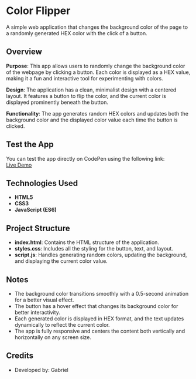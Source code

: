 # Color Flipper
A simple web application that changes the background color of the page to a randomly generated HEX color with the click of a button.

## Overview
**Purpose**: This app allows users to randomly change the background color of the webpage by clicking a button. Each color is displayed as a HEX value, making it a fun and interactive tool for experimenting with colors.

**Design**: The application has a clean, minimalist design with a centered layout. It features a button to flip the color, and the current color is displayed prominently beneath the button.

**Functionality**: The app generates random HEX colors and updates both the background color and the displayed color value each time the button is clicked.

## Test the App
You can test the app directly on CodePen using the following link:  
[Live Demo](https://codepen.io/elpezpr/pen/oNKwzWa)

## Technologies Used
- **HTML5**
- **CSS3**
- **JavaScript (ES6)**

## Project Structure
- **index.html**: Contains the HTML structure of the application.
- **styles.css**: Includes all the styling for the button, text, and layout.
- **script.js**: Handles generating random colors, updating the background, and displaying the current color value.

## Notes
- The background color transitions smoothly with a 0.5-second animation for a better visual effect.
- The button has a hover effect that changes its background color for better interactivity.
- Each generated color is displayed in HEX format, and the text updates dynamically to reflect the current color.
- The app is fully responsive and centers the content both vertically and horizontally on any screen size.

## Credits
- Developed by: Gabriel
